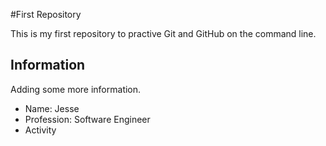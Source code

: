 #First Repository

This is my first repository to practive Git and GitHub on the command line.

## Information
Adding some more information.
- Name: Jesse
- Profession: Software Engineer
- Activity